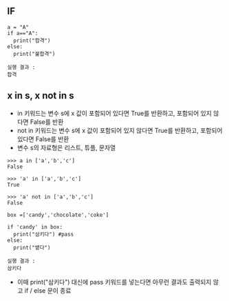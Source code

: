 ## IF
~~~
a = "A"
if a=="A":
  print("합격")
else:
  print("불합격")
~~~
~~~
실행 결과 : 
합격
~~~

## x in s, x not in s
* in 키워드는 변수 s에 x 값이 포함되어 있다면 True를 반환하고, 포함되어 있지 않다면 False를 반환
* not in 키워드는 변수 s에 x 값이 포함되어 있지 않다면 True를 반환하고, 포함되어 있다면 False를 반환 
* 변수 s의 자료형은 리스트, 튜플, 문자열

~~~
>>> a in ['a','b','c']
False

>>> 'a' in ['a','b','c']
True

>>> 'a' not in ['a','b','c']
False
~~~

~~~
box =['candy','chocolate','coke']

if 'candy' in box:
  print("삼키다") #pass
else:
  print("뱉다")
~~~
~~~
실행 결과 :
삼키다
~~~
* 이때 print("삼키다") 대신에 pass 키워드를 넣는다면 아무런 결과도 출력되지 않고 if / else 문이 종료
